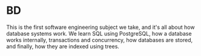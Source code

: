 # BD
This is the first software engineering subject we take, and it's all about how database systems work. We learn SQL using PostgreSQL, how a database works internally, transactions and concurrency, how databases are stored, and finally, how they are indexed using trees.
